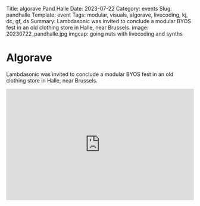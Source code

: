 Title: algorave Pand Halle
Date: 2023-07-22
Category: events
Slug: pandhalle
Template: event
Tags: modular, visuals, algorave, livecoding, kj, dc, gf, ds
Summary: Lambdasonic was invited to conclude a modular BYOS fest in an old clothing store in Halle, near Brussels. 
image: 20230722_pandhalle.jpg
imgcap: going nuts with livecoding and synths


# Algorave

Lambdasonic was invited to conclude a modular BYOS fest in an old clothing store in Halle, near Brussels. 




<div class="cyber-tile-big cyber-tile-vid fg-dark bg-blue">
<iframe width="100%" height="300px" src="https://www.youtube.com/embed/R-HXQy1ZOxE?si=3230gcnKMRNNaUv8" title="YouTube video player" frameborder="0" allow="accelerometer; autoplay; clipboard-write; encrypted-media; gyroscope; picture-in-picture; web-share" allowfullscreen></iframe>
</div>
